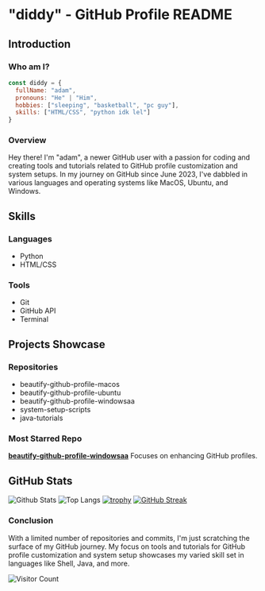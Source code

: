 # "diddy" - GitHub Profile README

## Introduction

### Who am I?
```javascript
const diddy = {
  fullName: "adam",
  pronouns: "He" | "Him",
  hobbies: ["sleeping", "basketball", "pc guy"],
  skills: ["HTML/CSS", "python idk lel"]
}
```

### Overview
Hey there! I'm "adam", a newer GitHub user with a passion for coding and creating tools and tutorials related to GitHub profile customization and system setups. In my journey on GitHub since June 2023, I've dabbled in various languages and operating systems like MacOS, Ubuntu, and Windows.

## Skills

### Languages
- Python
- HTML/CSS

### Tools
- Git
- GitHub API
- Terminal

## Projects Showcase

### Repositories
- beautify-github-profile-macos
- beautify-github-profile-ubuntu
- beautify-github-profile-windowsaa
- system-setup-scripts
- java-tutorials

### Most Starred Repo
**[beautify-github-profile-windowsaa](https://github.com/windowsaa/beautify-github-profile-windowsaa)**
Focuses on enhancing GitHub profiles.

## GitHub Stats

![Github Stats](https://github-readme-stats.vercel.app/api?username=windowsaa)
![Top Langs](https://github-readme-stats.vercel.app/api/top-langs/?username=windowsaa)
[![trophy](https://github-profile-trophy.vercel.app/?username=windowsaa)](https://github.com/windowsaa)
[![GitHub Streak](https://streak-stats.herokuapp.com/?user=windowsaa)](https://git.io/streak-stats)

### Conclusion

With a limited number of repositories and commits, I'm just scratching the surface of my GitHub journey. My focus on tools and tutorials for GitHub profile customization and system setup showcases my varied skill set in languages like Shell, Java, and more.


![Visitor Count](https://profile-counter.glitch.me/windowsaa/count.svg)